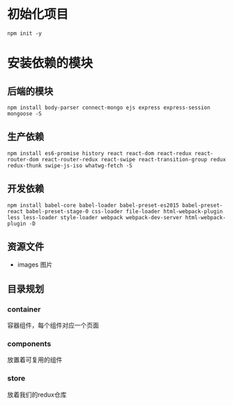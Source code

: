 # 初始化项目
```
npm init -y
```
# 安装依赖的模块
## 后端的模块
```
npm install body-parser connect-mongo ejs express express-session mongoose -S
```
## 生产依赖
```
npm install es6-promise history react react-dom react-redux react-router-dom react-router-redux react-swipe react-transition-group redux redux-thunk swipe-js-iso whatwg-fetch -S
```
## 开发依赖
```
npm install babel-core babel-loader babel-preset-es2015 babel-preset-react babel-preset-stage-0 css-loader file-loader html-webpack-plugin less less-loader style-loader webpack webpack-dev-server html-webpack-plugin -D
```
## 资源文件
- images 图片


## 目录规划
### container
容器组件，每个组件对应一个页面
### components
放置着可复用的组件
### store
放着我们的redux仓库

